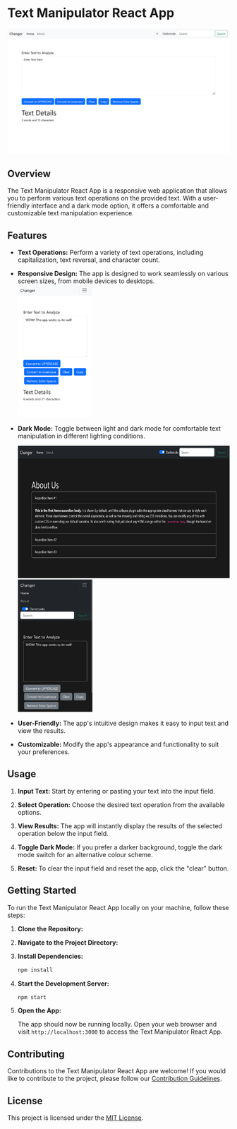 
# Text Manipulator React App

<img src="https://github.com/Sbahuddin1/Text-Manipulator/blob/main/public/textApp%20(3).png" alt="Alt Text">

## Overview

The Text Manipulator React App is a responsive web application that allows you to perform various text operations on the provided text. With a user-friendly interface and a dark mode option, it offers a comfortable and customizable text manipulation experience.

## Features

- **Text Operations:** Perform a variety of text operations, including capitalization, text reversal, and character count.
- **Responsive Design:** The app is designed to work seamlessly on various screen sizes, from mobile devices to desktops.
   <img src="https://github.com/Sbahuddin1/Text-Manipulator/blob/main/public/textApp%20(1).png" alt="Alt Text" height="300">

- **Dark Mode:** Toggle between light and dark mode for comfortable text manipulation in different lighting conditions.
  
    <img src="https://github.com/Sbahuddin1/Text-Manipulator/blob/main/public/textApp%20(4).png" alt="Alt Text" height="300">

     <img src="https://github.com/Sbahuddin1/Text-Manipulator/blob/main/public/textApp%20(2).png" alt="Alt Text"  height="300">

- **User-Friendly:** The app's intuitive design makes it easy to input text and view the results.
- **Customizable:** Modify the app's appearance and functionality to suit your preferences.


## Usage

1. **Input Text:** Start by entering or pasting your text into the input field.

2. **Select Operation:** Choose the desired text operation from the available options.

3. **View Results:** The app will instantly display the results of the selected operation below the input field.

4. **Toggle Dark Mode:** If you prefer a darker background, toggle the dark mode switch for an alternative colour scheme.

5. **Reset:** To clear the input field and reset the app, click the "clear" button.


## Getting Started

To run the Text Manipulator React App locally on your machine, follow these steps:

1. **Clone the Repository:**
2. **Navigate to the Project Directory:**

3. **Install Dependencies:**

   ```bash
   npm install
   ```

4. **Start the Development Server:**

   ```bash
   npm start
   ```

5. **Open the App:**
   
   The app should now be running locally. Open your web browser and visit `http://localhost:3000` to access the Text Manipulator React App.

## Contributing

Contributions to the Text Manipulator React App are welcome! If you would like to contribute to the project, please follow our [Contribution Guidelines](CONTRIBUTING.md).


## License

This project is licensed under the [MIT License](LICENSE).
